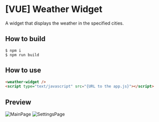 # [VUE] Weather Widget

A widget that displays the weather in the specified cities.

## How to build

```
$ npm i
$ npm run build
```

## How to use

```html
<weather-widget />
<script type="text/javascript" src="{URL to the app.js}"></script>
```

## Preview

![MainPage](https://files.catbox.moe/07zx56.png)
![SettingsPage](https://files.catbox.moe/uxsrbs.png)
